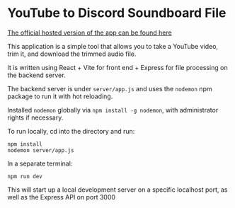 # YouTube to Discord Soundboard File

[The official hosted version of the app can be found here](https://youtube-soundbyte.com)

This application is a simple tool that allows you to take a YouTube video, trim it, and download the trimmed audio file.

It is written using React + Vite for front end + Express for file processing on the backend server.

The backend server is under `server/app.js` and uses the `nodemon` npm package to run it with hot reloading.

Installed `nodemon` globally via `npm install -g nodemon`, with administrator rights if necessary.

To run locally, cd into the directory and run:

```
npm install
nodemon server/app.js
```

In a separate terminal:

```
npm run dev
```

This will start up a local development server on a specific localhost port, as well as the Express API on port 3000
